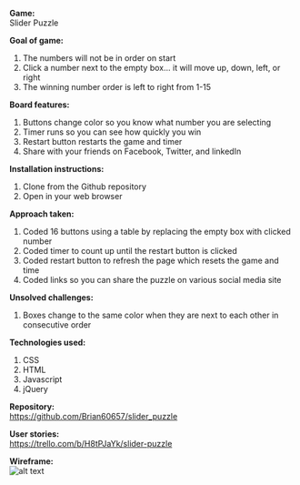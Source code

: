 **Game:**<br>
Slider Puzzle


**Goal of game:**<br>
1. The numbers will not be in order on start
2. Click a number next to the empty box... it will move up, down, left, or right
3. The winning number order is left to right from 1-15


**Board features:**<br>
1. Buttons change color so you know what number you are selecting<br>
2. Timer runs so you can see how quickly you win<br>
3. Restart button restarts the game and timer<br>
4. Share with your friends on Facebook, Twitter, and linkedIn


**Installation instructions:**<br>
1. Clone from the Github repository<br>
2. Open in your web browser


**Approach taken:**<br>
1. Coded 16 buttons using a table by replacing the empty box with clicked number<br>
2. Coded timer to count up until the restart button is clicked<br>
3. Coded restart button to refresh the page which resets the game and time<br>
4. Coded links so you can share the puzzle on various social media site


**Unsolved challenges:**<br>
1. Boxes change to the same color when they are next to each other in consecutive order


**Technologies used:**<br>
1. CSS<br>
2. HTML<br>
3. Javascript<br>
4. jQuery


**Repository:**<br>
https://github.com/Brian60657/slider_puzzle


**User stories:**<br>
https://trello.com/b/H8tPJaYk/slider-puzzle


**Wireframe:**<br>
![alt text](https://github.com/Brian60657/slider_puzzle/blob/master/css/assets/wireframe.jpg)

